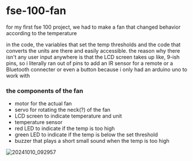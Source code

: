 # fse-100-fan
for my first fse 100 project, we had to make a fan that changed behavior according to the temperature

in the code, the variables that set the temp thresholds and the code that converts the units are there and easily accessible. the reason why there isn't any user input anywhere is that the LCD screen takes up like, 9-ish pins, so i literally ran out of pins to add an IR sensor for a remote or a Bluetooth connecter or even a button because i only had an arduino uno to work with

### the components of the fan
- motor for the actual fan
- servo for rotating the neck(?) of the fan
- LCD screen to indicate temperature and unit
- temperature sensor
- red LED to indicate if the temp is too high
- green LED to indicate if the temp is below the set threshold
- buzzer that plays a short small sound when the temp is too high

![20241010_092957](https://github.com/user-attachments/assets/9740e789-508b-48ef-acc3-307ff79f9473)
